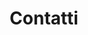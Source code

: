 ---
title: "Contatti"
description : "Come raggiungerci"

office:
  title : "Come raggiungerci"
  mobile : "+39 380 344 6308"
  email : "lospeziale.piccanteria@gmail.com"
  location : "Moie di Maiolati Spontini (AN), Italy"
  content : "Non esitare a contattarci per sapere come prenotare, ricevere o ritirare i nostri prodotti. Altre domande per noi? Contattaci! Siamo a tua completa disposizione!"

# opennig hour
opening_hour:
  title : "Vieni a trovarci!"
  content: "Cerchiamo sempre di essere presenti agli eventi locali nelle Marche e non solo."
  day_time:
    - "Non ci sono eventi in programma."    
draft: false

social:
  title : "Social"
  content: "Non perderti neanche un post. Seguici!"  
---